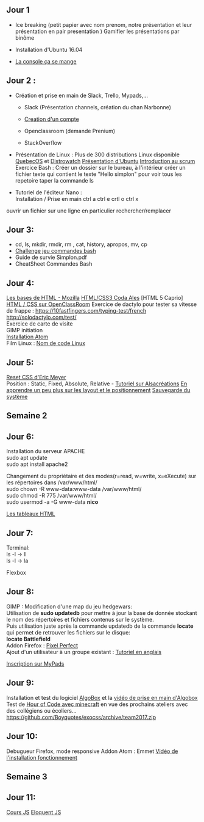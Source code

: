 Jour 1
-------
* Ice breaking (petit papier avec nom prenom, notre présentation et leur présentation en pair presentation )
Gamifier les présentations par binôme

* Installation d'Ubuntu 16.04
* [La console ça se mange](https://openclassrooms.com/courses/reprenez-le-controle-a-l-aide-de-linux/la-console-ca-se-mange)  

Jour 2 :
-------

* Création et prise en main de Slack, Trello, Mypads,...

    * Slack (Présentation channels, création du chan Narbonne)
    * [Creation d'un compte](https://narbonne.simplon.me/auth/login)

    * Openclassroom (demande Prenium)
    * StackOverflow
* Présentation de Linux :
     Plus de 300 distributions Linux disponible [QuebecOS](http://quebecos.com/) et [Distrowatch](https://distrowatch.com/)
     [Présentation d'Ubuntu](https://doc.ubuntu-fr.org/debutant)
     [Introduction au scrum](https://www.dropbox.com/s/do05rqeqikmwim3/scrum.pdf)
     Exercice Bash : Créer un dossier sur le bureau, à l'intérieur créer un fichier texte qui contient le texte "Hello simplon" pour voir tous les repetoire taper la commande ls

* Tutoriel de l'éditeur Nano :  
Installation / Prise en main
ctrl a
ctrl e
crtl o
ctrl x

ouvrir un fichier sur une ligne en particulier
rechercher/remplacer

Jour 3:  
-------
* cd, ls, mkdir, rmdir, rm , cat, history, apropos, mv, cp
* [Challenge jeu commandes bash](https://github.com/Boyquotes/bash_bots)
* Guide de survie Simplon.pdf
* CheatSheet Commandes Bash


Jour 4:
------
[Les bases de HTML - Mozilla](https://developer.mozilla.org/fr/Apprendre/Commencer_avec_le_web/Les_bases_CSS)
[HTML/CSS3 Coda Ales](http://coda-ales.fr/wp-content/uploads/2016/12/tutocss-1.pdf)
[HTML 5 Caprio]
[HTML / CSS sur OpenClassRoom](https://openclassrooms.com/courses/apprenez-a-creer-votre-site-web-avec-html5-et-css3)
Exercice de dactylo pour tester sa vitesse de frappe :
https://10fastfingers.com/typing-test/french
http://solodactylo.com/test/  
Exercice de carte de visite  
GIMP initiation  
[Installation Atom](https://atom.io/)  
Film Linux : [Nom de code Linux](https://www.youtube.com/watch?v=79_IMeks4wY)

Jour 5:
------
[Reset CSS d'Eric Meyer](http://meyerweb.com/eric/tools/css/reset/)  
Position : Static, Fixed, Absolute, Relative - [Tutoriel sur Alsacréations](http://www.alsacreations.com/article/lire/53-guide-de-survie-du-positionnement-css.html)
[En apprendre un peu plus sur les layout et le positionnement](http://fr.learnlayout.com/index.html)
[Sauvegarde du système](http://www.rastersoft.com/programas/cronopete.html)  

__Semaine 2__
-------

Jour 6:
------
Installation du serveur APACHE  
sudo apt update  
sudo apt install apache2  

Changement du propriétaire et des modes(r=read, w=write, x=eXecute) sur les répertoires dans /var/www/html/  
sudo chown -R www-data:www-data /var/www/html/  
sudo chmod -R 775 /var/www/html/  
sudo usermod -a -G www-data __nico__  

[Les tableaux HTML](http://hypermedia.univ-paris8.fr/jean/internet/ex_table.html#t10)

Jour 7:
------
Terminal:  
ls -l -> ll  
ls -l -> la  

Flexbox

Jour 8:
------
GIMP : Modification d'une map du jeu hedgewars:  
Utilisation de __sudo updatedb__ pour mettre à jour la base de donnée stockant le nom des répertoires et fichiers contenus sur le système.  
Puis utilisation juste après la commande updatedb de la commande __locate__ qui permet de retrouver les fichiers sur le disque:  
__locate Battlefield__  
Addon Firefox : [Pixel Perfect](https://addons.mozilla.org/fr/firefox/addon/pixel-perfect/?src=search)  
Ajout d'un utilisateur à un groupe existant :
[Tutoriel en anglais](https://www.cyberciti.biz/faq/ubuntu-add-user-to-group-www-data/)  

[Inscription sur MyPads](https://mypads.framapad.org/mypads/?/login)

Jour 9:
------
Installation et test du logiciel [AlgoBox](http://www.xm1math.net/algobox/) et la [vidéo de prise en main d'Algobox](https://www.youtube.com/watch?v=7BOohQxzwNY)
Test de [Hour of Code avec minecraft](https://studio.code.org/s/mc/stage/1/puzzle/1) en vue des prochains ateliers avec des collégiens ou écoliers...
https://github.com/Boyquotes/exocss/archive/team2017.zip

Jour 10:
-------
Debugueur Firefox, mode responsive
Addon Atom : Emmet [Vidéo de l'installation fonctionnement](https://www.youtube.com/watch?v=BQurqKG6nGY)

__Semaine 3__
------
Jour 11:
------
[Cours JS](https://openclassrooms.com/courses/apprenez-a-coder-avec-javascript)
[Eloquent JS](https://fr.eloquentjavascript.net/contents.html)
